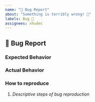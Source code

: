 ```yaml
---
name: "🐛 Bug Report"
about: "Something is terribly wrong! 🤬"
labels: Bug 🐛
assignees: xhudec
---
```


## 🐛 Bug Report

### Expected Behavior

<!-- Here you can describe the desired behavior -->

### Actual Behavior

<!-- Here you can describe the actual behavior -->

### How to reproduce

1. _Descriptive steps of bug reproduction_
